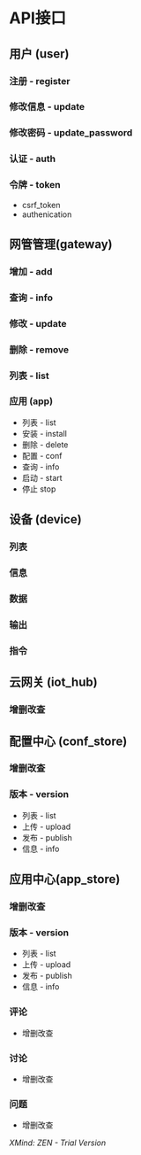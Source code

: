 # API接口
## 用户 (user)
### 注册 - register
### 修改信息 - update
### 修改密码 - update_password
### 认证 - auth
### 令牌 - token
* csrf_token
* authenication
## 网管管理(gateway)
### 增加 - add
### 查询 - info
### 修改 - update
### 删除 - remove
### 列表 - list
### 应用 (app)
* 列表 - list
* 安装 - install
* 删除 - delete
* 配置 - conf
* 查询 - info
* 启动 - start
* 停止 stop
## 设备 (device)
### 列表
### 信息
### 数据
### 输出
### 指令
## 云网关 (iot_hub)
### 增删改查
## 配置中心 (conf_store)
### 增删改查
### 版本 - version
* 列表 - list
* 上传 - upload
* 发布 - publish
* 信息 - info
## 应用中心(app_store)
### 增删改查
### 版本 - version
* 列表 - list
* 上传 - upload
* 发布 - publish
* 信息 - info
### 评论
* 增删改查
### 讨论
* 增删改查
### 问题
* 增删改查

*XMind: ZEN - Trial Version*
